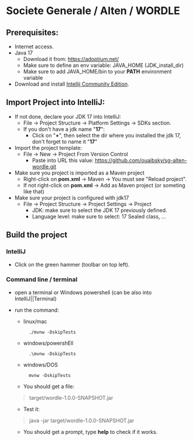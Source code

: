 # Societe Generale / Alten / WORDLE

## Prerequisites:

* Internet access.
* Java 17
    * Download it from: https://adoptium.net/
    * Make sure to define an env variable: JAVA_HOME (JDK_install_dir)
    * Make sure to add JAVA_HOME/bin to your **PATH** environment variable
* Download and install [Intellij Community Edition](https://www.jetbrains.com/fr-fr/idea/download/).

## Import Project into IntelliJ:

* If not done, declare your JDK 17 into IntelliJ:
    * File -> Project Structure -> Platform Settings -> SDKs section.
    * If you don't have a jdk name "**17**":
        * Click on "**+**", then select the dir where you installed the jdk 17, don't forget to name it "**17**"
* Import the project template:
    * File -> New -> Project From Version Control
        * Paste into URL this value: https://github.com/ouaibsky/sg-alten-wordle.git
* Make sure you project is imported as a Maven project
    * Right-click on **pom.xml** -> Maven -> You must see "Reload project".
    * If not right-click on **pom.xml** -> Add as Maven project (or someting like that)
* Make sure your project is configured with jdk17
    * File -> Project Structure -> Project Settings -> Project
        * JDK: make sure to select the JDK 17 previously defined.
        * Language level: make sure to select: 17 Sealed class, ...

## Build the project

### IntelliJ

* Click on the green hammer (toolbar on top left).

### Command line / terminal

* open a terminal or Windows powershell (can be also into IntelliJ||Terminal)
* run the command:
    * linux/mac
       ```
         ./mvnw -DskipTests  
       ```
    * windows/powershEll
       ```
         .\mvnw -DskipTests  
       ```
    * windows/DOS
       ```
         mvnw -DskipTests  
       ```

    * You should get a file:

  > target/wordle-1.0.0-SNAPSHOT.jar

    * Test it:

  > java -jar target/wordle-1.0.0-SNAPSHOT.jar

    * You should get a prompt, type **help** to check if it works.